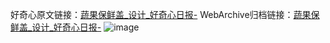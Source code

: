 好奇心原文链接：[蔬果保鲜盖_设计_好奇心日报-](https://www.qdaily.com/articles/2240.html)
WebArchive归档链接：[蔬果保鲜盖_设计_好奇心日报-](http://web.archive.org/web/20190623151018/https://www.qdaily.com/articles/2240.html)
![image](http://ww3.sinaimg.cn/large/007d5XDply1g3vbz0q925j30u02nl7em)